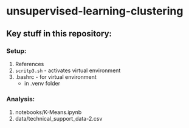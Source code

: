 # unsupervised-learning-clustering

## Key stuff in this repository:

### Setup:
1. References
2. `scritp3.sh` - activates virtual environment
3. .bashrc - for virtual environment
    - in .venv folder

### Analysis:

1. notebooks/K-Means.ipynb
2. data/technical_support_data-2.csv